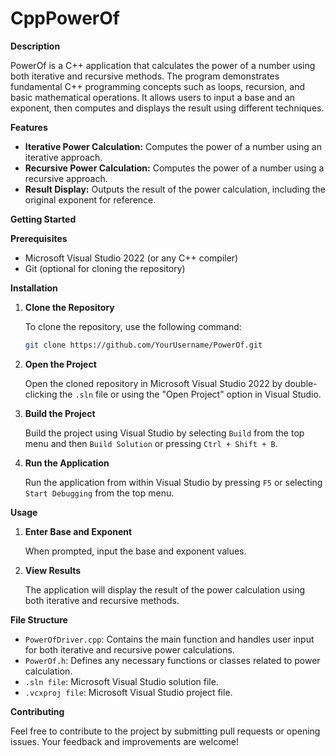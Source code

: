# CppPowerOf

**Description**

PowerOf is a C++ application that calculates the power of a number using both iterative and recursive methods. The program demonstrates fundamental C++ programming concepts such as loops, recursion, and basic mathematical operations. It allows users to input a base and an exponent, then computes and displays the result using different techniques.

**Features**

- **Iterative Power Calculation:** Computes the power of a number using an iterative approach.
- **Recursive Power Calculation:** Computes the power of a number using a recursive approach.
- **Result Display:** Outputs the result of the power calculation, including the original exponent for reference.

**Getting Started**

**Prerequisites**

- Microsoft Visual Studio 2022 (or any C++ compiler)
- Git (optional for cloning the repository)

**Installation**

1. **Clone the Repository**

   To clone the repository, use the following command:
   ```bash
   git clone https://github.com/YourUsername/PowerOf.git
2. **Open the Project**

   Open the cloned repository in Microsoft Visual Studio 2022 by double-clicking the `.sln` file or using the "Open Project" option in Visual Studio.

3. **Build the Project**

   Build the project using Visual Studio by selecting `Build` from the top menu and then `Build Solution` or pressing `Ctrl + Shift + B`.

4. **Run the Application**

   Run the application from within Visual Studio by pressing `F5` or selecting `Start Debugging` from the top menu.

**Usage**

1. **Enter Base and Exponent**

   When prompted, input the base and exponent values.

2. **View Results**

   The application will display the result of the power calculation using both iterative and recursive methods.

**File Structure**

- `PowerOfDriver.cpp`: Contains the main function and handles user input for both iterative and recursive power calculations.
- `PowerOf.h`: Defines any necessary functions or classes related to power calculation.
- `.sln file`: Microsoft Visual Studio solution file.
- `.vcxproj file`: Microsoft Visual Studio project file.

**Contributing**

Feel free to contribute to the project by submitting pull requests or opening issues. Your feedback and improvements are welcome!
